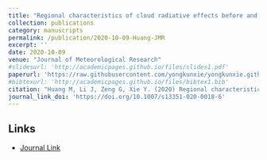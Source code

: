 ```yaml
---
title: "Regional characteristics of cloud radiative effects before and after the South China sea summer monsoon onset"
collection: publications
category: manuscripts
permalink: /publication/2020-10-09-Huang-JMR
excerpt: ''
date: 2020-10-09
venue: "Journal of Meteorological Research"
#slidesurl: 'http://academicpages.github.io/files/slides1.pdf'
paperurl: 'https://raw.githubusercontent.com/yongkunxie/yongkunxie.github.io/main/files/2020-10-09-Huang-JMR.pdf'
#bibtexurl: 'http://academicpages.github.io/files/bibtex1.bib'
citation: "Huang M, Li J, Zeng G, Xie Y. (2020) Regional characteristics of cloud radiative effects before and after the South China sea summer monsoon onset. Journal of Meteorological Research, 34, 1167–1182."
journal_link_doi: 'https://doi.org/10.1007/s13351-020-0018-6'
---
```

<!-- 在页面内容中添加链接显示 -->
<h2>Links</h2>
<ul>
    <li><a href="{{ page.journal_link_doi }}">Journal Link</a></li>
</ul>
